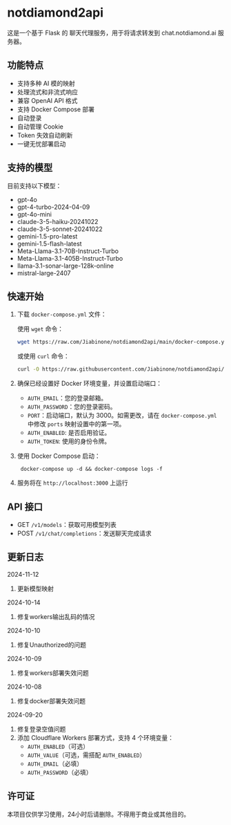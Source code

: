 # notdiamond2api

这是一个基于 Flask 的 聊天代理服务，用于将请求转发到 chat.notdiamond.ai 服务器。

## 功能特点

- 支持多种 AI 模的映射
- 处理流式和非流式响应
- 兼容 OpenAI API 格式
- 支持 Docker Compose 部署
- 自动登录
- 自动管理 Cookie
- Token 失效自动刷新
- 一键无忧部署启动

## 支持的模型

目前支持以下模型：

- gpt-4o
- gpt-4-turbo-2024-04-09
- gpt-4o-mini
- claude-3-5-haiku-20241022
- claude-3-5-sonnet-20241022
- gemini-1.5-pro-latest
- gemini-1.5-flash-latest
- Meta-Llama-3.1-70B-Instruct-Turbo
- Meta-Llama-3.1-405B-Instruct-Turbo
- llama-3.1-sonar-large-128k-online
- mistral-large-2407

## 快速开始

1. 下载 `docker-compose.yml` 文件：

   使用 `wget` 命令：

   ```bash
   wget https://raw.com/Jiabinone/notdiamond2api/main/docker-compose.yml
   ```

   或使用 `curl` 命令：

   ```bash
   curl -O https://raw.githubusercontent.com/Jiabinone/notdiamond2api/main/docker-compose.yml
   ```

2. 确保已经设置好 Docker 环境变量，并设置启动端口：
   - `AUTH_EMAIL`：您的登录邮箱。
   - `AUTH_PASSWORD`：您的登录密码。
   - `PORT`：启动端口，默认为 3000。如需更改，请在 `docker-compose.yml` 中修改 `ports` 映射设置中的第一项。
   - `AUTH_ENABLED`: 是否启用验证。
   - `AUTH_TOKEN`: 使用的身份令牌。

3. 使用 Docker Compose 启动：

   ```
    docker-compose up -d && docker-compose logs -f
   ```

4. 服务将在 `http://localhost:3000` 上运行

## API 接口

- GET `/v1/models`：获取可用模型列表
- POST `/v1/chat/completions`：发送聊天完成请求


## 更新日志
2024-11-12
1. 更新模型映射

2024-10-14
1. 修复workers输出乱码的情况

2024-10-10
1. 修复Unauthorized的问题

2024-10-09
1. 修复workers部署失效问题
   
2024-10-08
1. 修复docker部署失效问题

2024-09-20
1. 修复登录空值问题
2. 添加 Cloudflare Workers 部署方式，支持 4 个环境变量：
   - `AUTH_ENABLED`（可选）
   - `AUTH_VALUE`（可选，需搭配 `AUTH_ENABLED`）
   - `AUTH_EMAIL`（必填）
   - `AUTH_PASSWORD`（必填）

## 许可证

本项目仅供学习使用，24小时后请删除。不得用于商业或其他目的。
